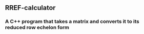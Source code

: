 ## RREF-calculator
### A C++ program that takes a matrix and converts it to its reduced row echelon form
